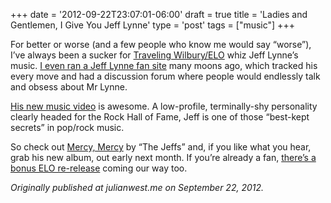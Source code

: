 +++
date = '2012-09-22T23:07:01-06:00'
draft = true
title = 'Ladies and Gentlemen, I Give You Jeff Lynne'
type = 'post'
tags = ["music"]
+++

For better or worse (and a few people who know me would say “worse”), I’ve always been a sucker for <a href="http://www.travelingwilburys.com/">Traveling Wilbury/ELO</a> whiz Jeff Lynne’s music. <a href="http://web.archive.org/web/20001102084127/http://jeff-lynne.org/">I even ran a Jeff Lynne fan site</a> many moons ago, which tracked his every move and had a discussion forum where people would endlessly talk and obsess about Mr Lynne.<br />

<a href="http://www.rollingstone.com/music/videos/premiere-jeff-lynne-covers-soul-nugget-mercy-mercy-20120921">His new music video</a> is awesome. A low-profile, terminally-shy personality clearly headed for the Rock Hall of Fame, Jeff is one of those “best-kept secrets” in pop/rock music.<br />

So check out <a href="http://www.rollingstone.com/music/videos/premiere-jeff-lynne-covers-soul-nugget-mercy-mercy-20120921">Mercy, Mercy</a> by “The Jeffs” and, if you like what you hear, grab his new album, out early next month. If you’re already a fan, <a href="http://www.elo.biz/news/89191">there’s a bonus ELO re-release</a> coming our way too.<br />


<i>Originally published at julianwest.me on September 22, 2012.</i>
